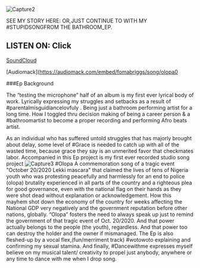 ![Capture2](https://user-images.githubusercontent.com/108902579/193142426-a8564c36-9e80-4a30-9c3e-22bbf0dc03f6.PNG)

SEE MY STORY HERE: 
[]()
OR,JUST CONTINUE TO WITH MY #STUPIDSONGFROM THE BATHROOM_EP.

## LISTEN ON: Click

[SoundCloud](https://soundcloud.app.goo.gl/uLJVtB1EwsnD79AH9)

[Audiomack](https://audiomack.com/embed/fomabriggs/song/olopa0

###Ep Background

The “testing the microphone” half of an album is my first ever lyrical body of work. Lyrically expressing my struggles and setbacks as a result of #parentalmisguidiancelovfuly . Being just a bathroom performing artist for a long time. How I toggled thru decision making of being a career person & a #bathroomartist to become a proper recording and performing Afro beats artist.

As an individual who has suffered untold struggles  that has majorly brought about delay, some level of #Grace is needed to catch up with all of the wasted time, because grace they say is an unmerited favor that checkmates labor. 
Accompanied in this Ep project is my first ever recorded studio song project
![Capture3](https://user-images.githubusercontent.com/108902579/193143630-e5d3e07f-14f6-439f-a0ee-8a81f40e42b2.PNG)
#Olopa A commemoration song of a tragic event "October 20/2020 Lekki mascara" that claimed the lives of tens of Nigeria youth who was protesting peacefully and harmlessly for an end to police (olopa) brutality experienced in all parts of the country and a righteous plea for good governance, even with the national flag on their hands as they were shot dead without explanation or acknowledgement. How this mayhem shot down the economy of the country for weeks affecting the National GDP very negatively and the government reputation before other nations, globally.
“Olopa” fosters the need to always speak up just to remind the government of that tragic event of Oct. 20/2020. And that power actually belongs to the people (the youth), regardless. And that power too can destroy the holder and the owner if mismanaged. 
The Ep is also fleshed-up by a vocal flex,(fun/merriment track) #wotowoto explaining and confirming my sexual stamina. 
And finally, #Dancewithme expresses myself believe on my musical talent/ creativity to propel just anybody, anywhere or any time to dance with me when I drop song.








